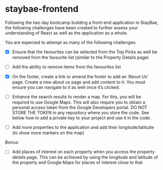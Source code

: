 # staybae-frontend

Following the two day bootcamp building a front-end application in StayBae, the following
challenges have been created to further assess your understanding of React as well as the
application as a whole.

You are expected to attempt as many of the following challenges:

- [X] Ensure that the favourites can be selected from the Top Picks as well be removed from the
      favourite list (similar to the Property Details page)

- [ ] Add the ability to remove items from the favourites list

- [X] On the footer, create a link or amend the footer to add an ‘About Us’ page. Create a new about
      us page and add content to it. You must ensure you can navigate to it as well once it’s clicked.

- [ ] Enhance the search results to render a map. For this, you will be required to use Google Maps.
      This will also require you to obtain a personal access token from the Google Developers portal.
      DO NOT STORE THE TOKEN in any repository where you store the code. See below how to
      add a private key to your project and use it in the code.

- [ ] Add more properties to the application and add their longitude/latitude (to show more markers
      on the map)

Bonus:

- [ ] Add places of interest on each property when you access the property details page. This can
      be achieved by using the longitude and latitude of the property and Google Maps for places of
      interest close to that
